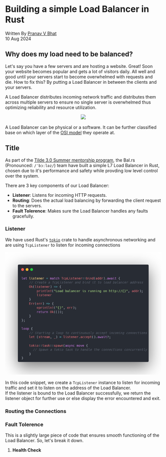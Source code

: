 # Building a simple Load Balancer in Rust
Written By [Pranav V Bhat](github.com/Prana-vvb)  
10 Aug 2024

## Why does my load need to be balanced?
Let's say you have a few servers and are hosting a website. Great! Soon your website becomes popular and gets a lot of visitors daily. All well and good until your servers start to become overwhelmed with requests and die.
How to fix this? By putting a Load Balancer in between the clients and your servers.

A Load Balancer distributes incoming network traffic and distributes them across multiple servers to ensure no single server is overwhelmed thus optimizing reliability and resource utilization.

<p align = "center">
  <img src = "https://i.giphy.com/media/v1.Y2lkPTc5MGI3NjExcnc4MmNkNGkzbDZ6ZG1icW44aG9xZGg2NjNwZmdrbG1xeWNxMmZmZiZlcD12MV9pbnRlcm5hbF9naWZfYnlfaWQmY3Q9Zw/JAC4be8Wr01Lp8dyop/giphy.gif"/>
</p>

A Load Balancer can be physical or a software. It can be further classified base on which layer of the [OSI model](https://en.wikipedia.org/wiki/OSI_model) they operate at.

## Title
As part of the [Tilde 3.0 Summer mentorship program](https://homebrew.hsp-ec.xyz/posts/history/#Tilde), the Bal.rs (Pronounced: `/ˈbɔːləz/`) team have built a simple L7 Load Balancer in Rust, chosen due to it's performance and safety while provding low level control over the system.  

There are 3 key components of our Load Balancer:
- **Listener**: Listens for incoming HTTP requests.
- **Routing**: Does the actual load balancing by forwarding the client request to the servers.
- **Fault Tolerence**: Makes sure the Load Balancer handles any faults gracefully.

### Listener
We have used Rust's [`tokio`](tokio.rs) crate to handle asynchronous networking and are using `TcpListener` to listen for incoming connections
<p align = "center">
  <img src = "Screenshots/Listener.png"/>
</p>

In this code snippet, we create a `TcpListener` instance to listen for incoming traffic and set it to listen on the address of the Load Balancer.  
If the listener is bound to the Load Balancer successfully, we return the listener object for further use or else display the error encountered and exit.

### Routing the Connections

### Fault Tolerence
This is a slightly large piece of code that ensures smooth functioning of the Load Balancer. So, let's break it down.

1. **Health Check**
   <p align = "center">
     <img = "Screenshots/Health1.png"/>
   </p>
